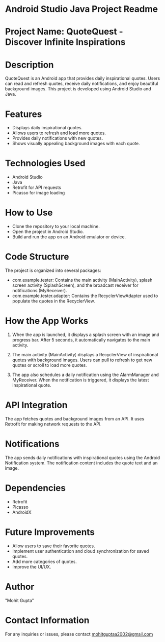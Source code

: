 # Android Studio Java Project Readme

# Project Name: QuoteQuest - Discover Infinite Inspirations


 # Description
QuoteQuest is an Android app that provides daily inspirational quotes. Users can read and refresh quotes, receive daily notifications, and enjoy beautiful background images. This project is developed using Android Studio and Java.

 # Features
 - Displays daily inspirational quotes.
 - Allows users to refresh and load more quotes.
 - Provides daily notifications with new quotes.
 - Shows visually appealing background images with each quote.

 # Technologies Used
- Android Studio
- Java
- Retrofit for API requests
- Picasso for image loading

# How to Use
- Clone the repository to your local machine.
- Open the project in Android Studio.
- Build and run the app on an Android emulator or device.

# Code Structure
The project is organized into several packages:

 - com.example.tester: Contains the main activity (MainActivity), splash screen activity (SplashScreen), and the broadcast receiver for notifications (MyReceiver).
 - com.example.tester.adapter: Contains the RecyclerViewAdapter used to populate the quotes in the RecyclerView.

# How the App Works
1. When the app is launched, it displays a splash screen with an image and progress bar. After 5 seconds, it automatically navigates to the main activity.

2. The main activity (MainActivity) displays a RecyclerView of inspirational quotes with background images. Users can pull to refresh to get new quotes or scroll to load more quotes.

3. The app also schedules a daily notification using the AlarmManager and MyReceiver. When the notification is triggered, it displays the latest inspirational quote.

# API Integration

The app fetches quotes and background images from an API. It uses Retrofit for making network requests to the API.

# Notifications
The app sends daily notifications with inspirational quotes using the Android Notification system. The notification content includes the quote text and an image.

# Dependencies
 - Retrofit
 - Picasso
 - AndroidX
   
# Future Improvements
 - Allow users to save their favorite quotes.
 - Implement user authentication and cloud synchronization for saved quotes.
 - Add more categories of quotes.
 - Improve the UI/UX.

# Author
 "Mohit Gupta"

 # Contact Information
 
For any inquiries or issues, please contact mohitguptaa2002@gmail.com
